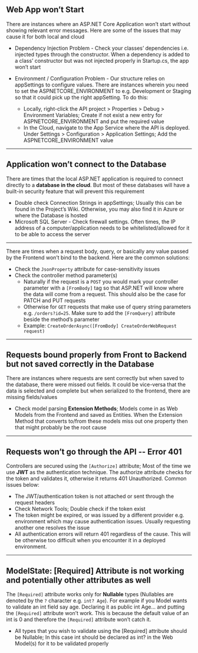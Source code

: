 ## Web App won’t Start
There are instances where an ASP.NET Core Application won’t start without showing relevant error messages. Here are some of the issues that may cause it for both local and cloud

- Dependency Injection Problem - Check your classes’ dependencies i.e. injected types through the constructor. When a dependency is added to a class’ constructor but was not injected properly in Startup.cs, the app won’t start

- Environment / Configuration Problem - Our structure relies on appSettings to configure values. There are instances wherein you need to set the ASPNETCORE_ENVIRONMENT to e.g. Development or Staging so that it could pick up the right appSetting. To do this:

   - Locally, right-click the API project > Properties > Debug > Environment Variables; Create if not exist a new entry for ASPNETCORE_ENVIRONMENT and put the required value
   - In the Cloud, navigate to the App Service where the API is deployed. Under Settings > Configuration > Application Settings; Add the ASPNETCORE_ENVIRONMENT value


---

## Application won’t connect to the Database
There are times that the local ASP.NET application is required to connect directly to a **database in the cloud**. But most of these databases will have a built-in security feature that will prevent this requirement
 - Double check Connection Strings in appSettings; Usually this can be found in the Project’s Wiki. Otherwise, you may also find it in Azure or where the Database is hosted
 - Microsoft SQL Server - Check firewall settings. Often times, the IP address of a computer/application needs to be whitelisted/allowed for it to be able to access the server


---
There are times when a request body, query, or basically any value passed by the Frontend won’t bind to the backend. Here are the common solutions:

- Check the `JsonProperty` attribute for case-sensitivity issues
- Check the controller method parameter(s)
  - Naturally if the request is a `POST` you would mark your controller parameter with a `[FromBody]` tag so that ASP.NET will know where the data will come from a request. This should also be the case for PATCH and PUT requests
  - Otherwise for `GET` requests that make use of query string parameters e.g. `/orders?id=25`. Make sure to add the `[FromQuery]` attribute beside the method’s parameter
  - Example: `CreateOrderAsync([FromBody] CreateOrderWebRequest request)`

---

## Requests bound properly from Front to Backend but not saved correctly in the Database
There are instances where requests are sent correctly but when saved to the database, there were missed out fields. It could be vice-versa that the data is selected and complete but when serialized to the frontend, there are missing fields/values
- Check model parsing **Extension Methods**; Models come in as Web Models from the Frontend and saved as Entities. When the Extension Method that converts to/from these models miss out one property then that might probably be the root cause

---
## Requests won’t go through the API -- Error 401
Controllers are secured using the `[Authorize]` attribute; Most of the time we use **JWT** as the authentication technique. The authorize attribute checks for the token and validates it, otherwise it returns 401 Unauthorized. Common issues below:
- The JWT/authentication token is not attached or sent through the request headers
- Check Network Tools; Double check if the token exist
- The token might be expired, or was issued by a different provider e.g. environment which may cause authentication issues. Usually requesting another one resolves the issue
- All authentication errors will return 401 regardless of the cause. This will be otherwise too difficult when you encounter it in a deployed environment.

---
## ModelState: [Required] Attribute is not working and potentially other attributes as well
The `[Required]` attribute works only for **Nullable** types (Nullables are denoted by the `?` character e.g. `int? Age`). For example if you Model wants to validate an int field say age. Declaring it as public int Age… and putting the `[Required]` attribute won’t work. This is because the default value of an int is 0 and therefore the `[Required]` attribute won’t catch it.
 - All types that you wish to validate using the [Required] attribute should be Nullable; In this case int should be declared as int? in the Web Model(s) for it to be validated properly

